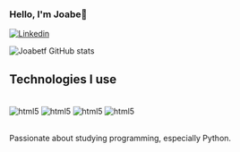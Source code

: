 ### Hello, I'm Joabe👋

[![Linkedin](https://img.shields.io/badge/LinkedIn-0077B5?style=for-the-badge&logo=linkedin&logoColor=white)](https://www.linkedin.com/in/joabe-t-00ab762a3/)

![Joabetf GitHub stats](https://github-readme-stats.vercel.app/api?username=Joabetf&show_icons=true&theme=dracula)

## Technologies I use
<div style="display: inline_block"><br/>
    <img align= "center" alt= "html5" src= "https://img.shields.io/badge/HTML-239120?style=for-the-badge&logo=html5&logoColor=white">
        <img align= "center" alt= "html5" src= "https://img.shields.io/badge/CSS-239120?&style=for-the-badge&logo=css3&logoColor=white">
            <img align= "center" alt= "html5" src= "https://img.shields.io/badge/Python-14354C?style=for-the-badge&logo=python&logoColor=white">
                <img align= "center" alt= "html5" src= "https://img.shields.io/badge/C++-%2300599C.svg?logo=c%2B%2B&logoColor=white">
</div></br>

Passionate about studying programming, especially Python.
